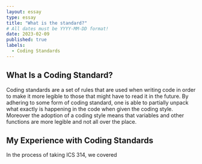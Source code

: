 ```yaml
---
layout: essay
type: essay
title: "What is the standard?"
# All dates must be YYYY-MM-DD format!
date: 2023-02-09
published: true
labels:
  - Coding Standards
---
```


## What Is a Coding Standard?

Coding standards are a set of rules that are used when writing code in order to make it more legible to those that might have to read it in the future. By adhering to some form of coding standard, one is able to partially unpack what exactly is happening in the code when given the coding style. Moreover the adoption of a coding style means that variables and other functions are more legible and not all over the place. 

## My Experience with Coding Standards

In the process of taking ICS 314, we covered 
